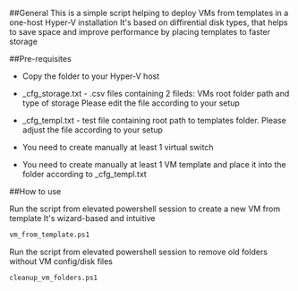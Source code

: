 ##General
This is a simple script helping to deploy VMs from templates in a one-host Hyper-V installation
It's based on diffirential disk types, that helps to save space and improve performance by placing templates to faster storage

##Pre-requisites
* Copy the folder to your Hyper-V host

* _cfg_storage.txt - .csv files containing 2 fileds: VMs root folder path and type of storage
Please edit the file according to your setup

* _cfg_templ.txt - test file containing root path to templates folder.
Please adjust the file according to your setup

* You need to create manually at least 1 virtual switch

* You need to create manually at least 1 VM template and place it into the folder according to _cfg_templ.txt

##How to use

Run the script from elevated powershell session to create a new VM from template
It's wizard-based and intuitive
```sh
vm_from_template.ps1
```

Run the script from elevated powershell session to remove old folders without VM config/disk files
```sh
cleanup_vm_folders.ps1
```